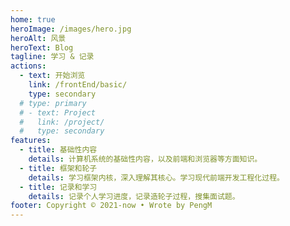 ```yaml
---
home: true
heroImage: /images/hero.jpg
heroAlt: 风景
heroText: Blog
tagline: 学习 & 记录
actions:
  - text: 开始浏览
    link: /frontEnd/basic/
    type: secondary
  # type: primary
  # - text: Project
  #   link: /project/
  #   type: secondary
features:
  - title: 基础性内容
    details: 计算机系统的基础性内容，以及前端和浏览器等方面知识。
  - title: 框架和轮子
    details: 学习框架内核，深入理解其核心。学习现代前端开发工程化过程。
  - title: 记录和学习
    details: 记录个人学习进度，记录造轮子过程，搜集面试题。
footer: Copyright © 2021-now • Wrote by PengM
---
```


<Home/>
